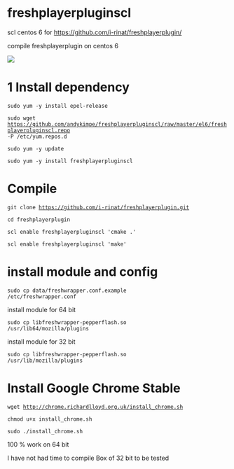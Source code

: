 # freshplayerpluginscl
scl centos 6 for https://github.com/i-rinat/freshplayerplugin/

compile freshplayerplugin on centos 6

<img src="http://img15.hostingpics.net/pics/575925Capturedu20150409221606.png" border="0"  />


# 1 Install dependency

<code>sudo yum -y install epel-release</code>

<code>sudo wget https://github.com/andykimpe/freshplayerpluginscl/raw/master/el6/freshplayerpluginscl.repo -P /etc/yum.repos.d</code>

<code>sudo yum -y update</code>

<code>sudo yum -y install freshplayerpluginscl</code>

# Compile

<code>git clone https://github.com/i-rinat/freshplayerplugin.git</code>

<code>cd freshplayerplugin</code>

<code>scl enable freshplayerpluginscl 'cmake .'</code>

<code>scl enable freshplayerpluginscl 'make'</code>

# install module and config

<code>sudo cp data/freshwrapper.conf.example /etc/freshwrapper.conf</code>

install module for 64 bit

<code>sudo cp libfreshwrapper-pepperflash.so /usr/lib64/mozilla/plugins</code>

install module for 32 bit

<code>sudo cp libfreshwrapper-pepperflash.so /usr/lib/mozilla/plugins</code>

# Install Google Chrome Stable

<code>wget http://chrome.richardlloyd.org.uk/install_chrome.sh</code>

<code>chmod u+x install_chrome.sh</code>


<code>sudo ./install_chrome.sh</code>


100 % work on 64 bit


I have not had time to compile Box of 32 bit to be tested
